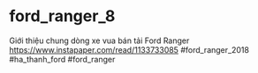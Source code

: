 # ford_ranger_8
Giới thiệu chung dòng xe vua bán tải Ford Ranger https://www.instapaper.com/read/1133733085 #ford_ranger_2018 #ha_thanh_ford #ford_ranger
